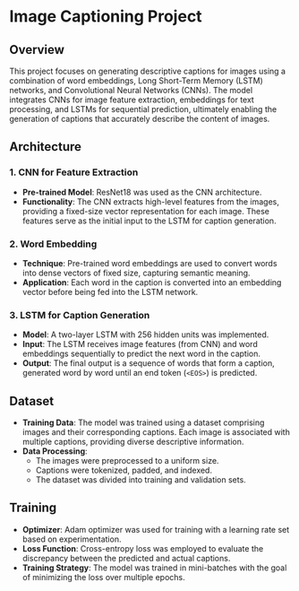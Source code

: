 # Image Captioning Project

## Overview

This project focuses on generating descriptive captions for images using a combination of word embeddings, Long Short-Term Memory (LSTM) networks, and Convolutional Neural Networks (CNNs). 
The model integrates CNNs for image feature extraction, embeddings for text processing, and LSTMs for sequential prediction, ultimately enabling the generation of captions that accurately describe the content of images.

## Architecture

### 1. CNN for Feature Extraction
- **Pre-trained Model**: ResNet18 was used as the CNN architecture.
- **Functionality**: The CNN extracts high-level features from the images, providing a fixed-size vector representation for each image. These features serve as the initial input to the LSTM for caption generation.

### 2. Word Embedding
- **Technique**: Pre-trained word embeddings are used to convert words into dense vectors of fixed size, capturing semantic meaning.
- **Application**: Each word in the caption is converted into an embedding vector before being fed into the LSTM network.

### 3. LSTM for Caption Generation
- **Model**: A two-layer LSTM with 256 hidden units was implemented.
- **Input**: The LSTM receives image features (from CNN) and word embeddings sequentially to predict the next word in the caption.
- **Output**: The final output is a sequence of words that form a caption, generated word by word until an end token (`<EOS>`) is predicted.

## Dataset

- **Training Data**: The model was trained using a dataset comprising images and their corresponding captions. Each image is associated with multiple captions, providing diverse descriptive information.
- **Data Processing**: 
  - The images were preprocessed to a uniform size.
  - Captions were tokenized, padded, and indexed.
  - The dataset was divided into training and validation sets.

## Training

- **Optimizer**: Adam optimizer was used for training with a learning rate set based on experimentation.
- **Loss Function**: Cross-entropy loss was employed to evaluate the discrepancy between the predicted and actual captions.
- **Training Strategy**: The model was trained in mini-batches with the goal of minimizing the loss over multiple epochs.
